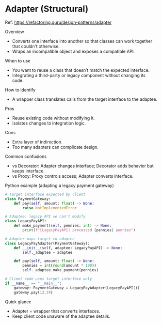# Adapter (Structural)

Ref: https://refactoring.guru/design-patterns/adapter

Overview
- Converts one interface into another so that classes can work together that couldn't otherwise.
- Wraps an incompatible object and exposes a compatible API.

When to use
- You want to reuse a class that doesn’t match the expected interface.
- Integrating a third-party or legacy component without changing its code.

How to identify
- A wrapper class translates calls from the target interface to the adaptee.

Pros
- Reuse existing code without modifying it.
- Isolates changes to integration logic.

Cons
- Extra layer of indirection.
- Too many adapters can complicate design.

Common confusions
- vs Decorator: Adapter changes interface; Decorator adds behavior but keeps interface.
- vs Proxy: Proxy controls access; Adapter converts interface.

Python example (adapting a legacy payment gateway)
```python
# Target interface expected by client
class PaymentGateway:
    def pay(self, amount: float) -> None:
        raise NotImplementedError

# Adaptee: legacy API we can't modify
class LegacyPayAPI:
    def make_payment(self, pennies: int) -> None:
        print(f"[LegacyPayAPI] processed {pennies} pennies")

# Adapter maps target to adaptee
class LegacyPayAdapter(PaymentGateway):
    def __init__(self, adaptee: LegacyPayAPI) -> None:
        self._adaptee = adaptee

    def pay(self, amount: float) -> None:
        pennies = int(round(amount * 100))
        self._adaptee.make_payment(pennies)

# Client code uses target interface only
if __name__ == "__main__":
    gateway: PaymentGateway = LegacyPayAdapter(LegacyPayAPI())
    gateway.pay(12.34)
```

Quick glance
- Adapter = wrapper that converts interfaces.
- Keep client code unaware of the adaptee details.
